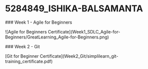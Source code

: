 # 5284849\_ISHIKA-BALSAMANTA



\### Week 1 - Agile for Beginners



!\[Agile for Beginners Certificate](Week1\_SDLC\_Agile-for-Beginners/GreatLearning\_Agile-for-Beginners.png)



\### Week 2 - Git



\[Git for Beginner Certificate](Week2\_Git/simplilearn\_git-training\_certificate.pdf)

